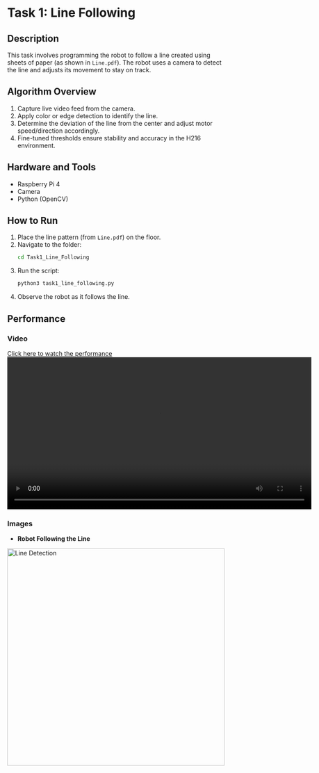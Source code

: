 # Task 1: Line Following

## Description
This task involves programming the robot to follow a line created using sheets of paper (as shown in `Line.pdf`). The robot uses a camera to detect the line and adjusts its movement to stay on track.

## Algorithm Overview
1. Capture live video feed from the camera.
2. Apply color or edge detection to identify the line.
3. Determine the deviation of the line from the center and adjust motor speed/direction accordingly.
4. Fine-tuned thresholds ensure stability and accuracy in the H216 environment.

## Hardware and Tools
- Raspberry Pi 4
- Camera
- Python (OpenCV)

## How to Run
1. Place the line pattern (from `Line.pdf`) on the floor.
2. Navigate to the folder:
   ```bash
   cd Task1_Line_Following
    ```
3. Run the script:
   ```bash
   python3 task1_line_following.py
    ```
4. Observe the robot as it follows the line.

## Performance

### Video

[Click here to watch the performance](https://github.com/user-attachments/assets/90679093-3f74-4f93-aafb-94e851244fa7)
<video width="700" controls>
  <source src="https://github.com/user-attachments/assets/90679093-3f74-4f93-aafb-94e851244fa7" type="video/mp4">
  Your browser does not support the video tag.
</video>

### Images

- **Robot Following the Line**
<img src="images/lane_detection.jpg" alt="Line Detection" width="500"/>
